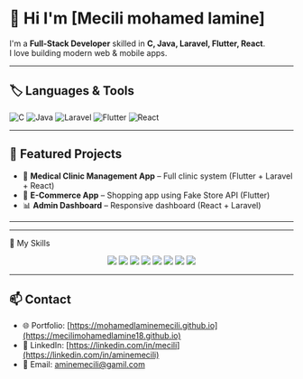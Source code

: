 # 👋 Hi I'm [Mecili mohamed lamine]




I'm a **Full-Stack Developer** skilled in **C, Java, Laravel, Flutter, React**.  
I love building modern web & mobile apps.

---

## 🏷️ Languages & Tools
![C](https://img.shields.io/badge/C-00599C?style=for-the-badge&logo=c&logoColor=white)
![Java](https://img.shields.io/badge/Java-ED8B00?style=for-the-badge&logo=openjdk&logoColor=white)
![Laravel](https://img.shields.io/badge/Laravel-FF2D20?style=for-the-badge&logo=laravel&logoColor=white)
![Flutter](https://img.shields.io/badge/Flutter-02569B?style=for-the-badge&logo=flutter&logoColor=white)
![React](https://img.shields.io/badge/React-20232A?style=for-the-badge&logo=react&logoColor=61DAFB)

---

## 🚀 Featured Projects
- 🏥 **Medical Clinic Management App** – Full clinic system (Flutter + Laravel + React)
- 🛒 **E-Commerce App** – Shopping app using Fake Store API (Flutter)
- 📊 **Admin Dashboard** – Responsive dashboard (React + Laravel)

---


---
🚀 My Skills

<p align="center">

  <!-- Programming Languages -->
  <img src="https://img.shields.io/badge/Java-80%25-blueviolet?style=for-the-badge&logo=openjdk&logoColor=white" />
  <img src="https://img.shields.io/badge/C-65%25-orange?style=for-the-badge&logo=c&logoColor=white" />
  <img src="https://img.shields.io/badge/JavaScript-72%25-F7DF1E?style=for-the-badge&logo=javascript&logoColor=black" />
  <img src="https://img.shields.io/badge/HTML5-90%25-E34F26?style=for-the-badge&logo=html5&logoColor=white" />
  <img src="https://img.shields.io/badge/CSS3-85%25-1572B6?style=for-the-badge&logo=css3&logoColor=white" />

  <!-- Frameworks -->
  <img src="https://img.shields.io/badge/Laravel-75%25-FF2D20?style=for-the-badge&logo=laravel&logoColor=white" />
  <img src="https://img.shields.io/badge/Flutter-70%25-02569B?style=for-the-badge&logo=flutter&logoColor=white" />
  <img src="https://img.shields.io/badge/React-68%25-61DAFB?style=for-the-badge&logo=react&logoColor=black" />

</p>

---


## 📫 Contact
- 🌐 Portfolio: [https://mohamedlaminemecili.github.io](https://mecilimohamedlamine18.github.io)  
- 💼 LinkedIn: [https://linkedin.com/in/mecili](https://linkedin.com/in/aminemecili)  
- 📧 Email: aminemecili@gamil.com  
